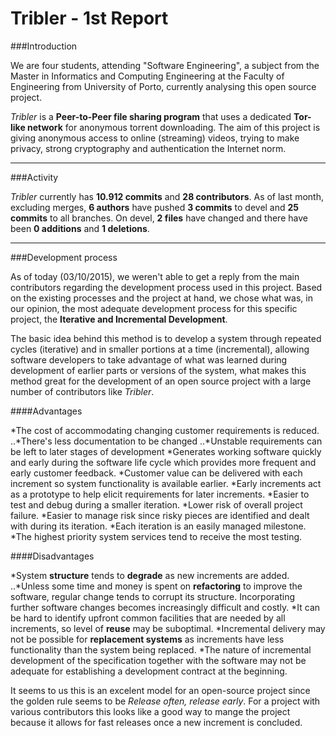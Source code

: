 # Tribler - 1st Report

###Introduction

We are four students, attending "Software Engineering", a subject from the Master in Informatics and Computing Engineering at the Faculty of Engineering from University of Porto, currently analysing this open source project.

_Tribler_ is a **Peer-to-Peer file sharing program** that uses a dedicated **Tor-like network** for anonymous torrent downloading. The aim of this project is giving anonymous access to online (streaming) videos, trying to make privacy, strong cryptography and authentication the Internet norm.

****

###Activity

_Tribler_ currently has **10.912 commits** and **28 contributors**. As of last month, excluding merges, **6 authors** have pushed **3 commits** to devel and **25 commits** to all branches. On devel, **2 files** have changed and there have been **0 additions** and **1 deletions**.

****

###Development process

As of today (03/10/2015), we weren't able to get a reply from the main contributors regarding the development process used in this project. Based on the existing processes and the project at hand, we chose what was, in our opinion, the most adequate development process for this specific project, the **Iterative and Incremental Development**.

The basic idea behind this method is to develop a system through repeated cycles (iterative) and in smaller portions at a time (incremental), allowing software developers to take advantage of what was learned during development of earlier parts or versions of the system, what makes this method great for the development of an open source project with a large number of contributors like _Tribler_.

####Advantages

*The cost of accommodating changing customer requirements is reduced.
..*There's less documentation to be changed
..*Unstable requirements can be left to later stages of development
*Generates working software quickly and early during the software life cycle which provides more frequent and early customer feedback.
*Customer value can be delivered with each increment so system functionality is available earlier.
*Early increments act as a prototype to help elicit requirements for later increments.
*Easier to test and debug during a smaller iteration.
*Lower risk of overall project failure.
*Easier to manage risk since risky pieces are identified and dealt with during its iteration.
*Each iteration is an easily managed milestone.
*The highest priority system services tend to receive the most testing.

####Disadvantages

*System **structure** tends to **degrade** as new increments are added.
..*Unless some time and money is spent on **refactoring** to improve the software, regular change tends to corrupt its structure. Incorporating further software changes becomes increasingly difficult and costly.
*It can be hard to identify upfront common facilities that are needed by all increments, so level of **reuse** may be suboptimal.
*Incremental delivery may not be possible for **replacement systems** as increments have less functionality than the system being replaced.
*The nature of incremental development of the specification together with the software may not be adequate for establishing a development contract at the beginning.

It seems to us this is an excelent model for an open-source project since the golden rule seems to be _Release often, release early_. For a project with various contributors this looks like a good way to mange the project because it allows for fast releases once a new increment is concluded.
